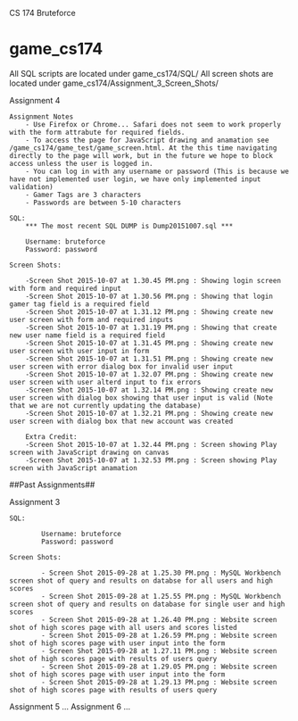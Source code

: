 CS 174
Bruteforce
# game_cs174

All SQL scripts are located under game_cs174/SQL/
All screen shots are located under game_cs174/Assignment_3_Screen_Shots/

Assignment 4

	Assignment Notes 
		- Use Firefox or Chrome... Safari does not seem to work properly with the form attrabute for required fields.
		- To access the page for JavaScript drawing and anamation see /game_cs174/game_test/game_screen.html. At the this time navigating directly to the page will work, but in the future we hope to block access unless the user is logged in.
		- You can log in with any username or password (This is because we have not implemented user login, we have only implemented input validation)
		- Gamer Tags are 3 characters
		- Passwords are between 5-10 characters

	SQL:
		*** The most recent SQL DUMP is Dump20151007.sql ***

		Username: bruteforce
		Password: password

	Screen Shots:

		-Screen Shot 2015-10-07 at 1.30.45 PM.png : Showing login screen with form and required input
		-Screen Shot 2015-10-07 at 1.30.56 PM.png : Showing that login gamer tag field is a required field	
		-Screen Shot 2015-10-07 at 1.31.12 PM.png : Showing create new user screen with form and required inputs
		-Screen Shot 2015-10-07 at 1.31.19 PM.png : Showing that create new user name field is a required field	
		-Screen Shot 2015-10-07 at 1.31.45 PM.png : Showing create new user screen with user input in form
		-Screen Shot 2015-10-07 at 1.31.51 PM.png : Showing create new user screen with error dialog box for invalid user input
		-Screen Shot 2015-10-07 at 1.32.07 PM.png : Showing create new user screen with user alterd input to fix errors
		-Screen Shot 2015-10-07 at 1.32.14 PM.png : Showing create new user screen with dialog box showing that user input is valid (Note that we are not currently updating the database)
		-Screen Shot 2015-10-07 at 1.32.21 PM.png : Showing create new user screen with dialog box that new account was created
		
		Extra Credit:
		-Screen Shot 2015-10-07 at 1.32.44 PM.png : Screen showing Play screen with JavaScript drawing on canvas
		-Screen Shot 2015-10-07 at 1.32.53 PM.png : Screen showing Play screen with JavaScript anamation 
		
##Past Assignments##

Assignment 3

	SQL:
		
			Username: bruteforce
			Password: password

	Screen Shots:
		
			- Screen Shot 2015-09-28 at 1.25.30 PM.png : MySQL Workbench screen shot of query and results on databse for all users and high scores
			- Screen Shot 2015-09-28 at 1.25.55 PM.png : MySQL Workbench screen shot of query and results on database for single user and high scores
			- Screen Shot 2015-09-28 at 1.26.40 PM.png : Website screen shot of high scores page with all users and scores listed
			- Screen Shot 2015-09-28 at 1.26.59 PM.png : Website screen shot of high scores page with user input into the form
			- Screen Shot 2015-09-28 at 1.27.11 PM.png : Website screen shot of high scores page with results of users query
			- Screen Shot 2015-09-28 at 1.29.05 PM.png : Website screen shot of high scores page with user input into the form
			- Screen Shot 2015-09-28 at 1.29.13 PM.png : Website screen shot of high scores page with results of users query


Assignment 5
...
Assignment 6
...




